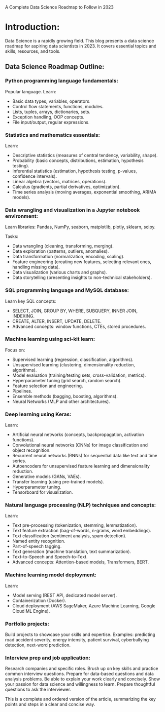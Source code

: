 <!DOCTYPE html>
<html lang="en">
<head>
    <meta charset="UTF-8">
    <meta name="viewport" content="width=device-width, initial-scale=1.0">
        <p>A Complete Data Science Roadmap to Follow in 2023</p>
</head>
<body>
<h1>Introduction:</h1>
<p>Data Science is a rapidly growing field. This blog presents a data science roadmap for aspiring data scientists in 2023. It covers essential topics and skills, resources, and tools.</p>
<h2>Data Science Roadmap Outline:</h2>
<h3>Python programming language fundamentals:</h3>

<p>Popular language. Learn:</p>
    <ul>
        <li>Basic data types, variables, operators.</li>
        <li>Control flow statements, functions, modules.</li>
        <li>Lists, tuples, arrays, dictionaries, sets.</li>
        <li>Exception handling, OOP concepts.</li>
        <li>File input/output, regular expressions.</li>
    </ul>

<h3>Statistics and mathematics essentials:</h3>

<p>Learn:</p>
<ul>
        <li>Descriptive statistics (measures of central tendency, variability, shape).</li>
        <li>Probability (basic concepts, distributions, estimation, hypothesis testing).</li>
        <li>Inferential statistics (estimation, hypothesis testing, p-values, confidence intervals).</li>
        <li>Linear algebra (vectors, matrices, operations).</li>
        <li>Calculus (gradients, partial derivatives, optimization).</li>
        <li>Time series analysis (moving averages, exponential smoothing, ARIMA models).</li>
    </ul>

<h3>Data wrangling and visualization in a Jupyter notebook environment:</h3>

<p>Learn libraries: Pandas, NumPy, seaborn, matplotlib, plotly, sklearn, scipy.</p>
    <p>Tasks:</p>
    <ul>
        <li>Data wrangling (cleaning, transforming, merging).</li>
        <li>Data exploration (patterns, outliers, anomalies).</li>
        <li>Data transformation (normalization, encoding, scaling).</li>
        <li>Feature engineering (creating new features, selecting relevant ones, handling missing data).</li>
        <li>Data visualization (various charts and graphs).</li>
        <li>Data storytelling (presenting insights to non-technical stakeholders).</li>
    </ul>

<h3>SQL programming language and MySQL database:</h3>

<p>Learn key SQL concepts:</p>
    <ul>
        <li>SELECT, JOIN, GROUP BY, WHERE, SUBQUERY, INNER JOIN, INDEXING.</li>
        <li>CREATE, ALTER, INSERT, UPDATE, DELETE.</li>
        <li>Advanced concepts: window functions, CTEs, stored procedures.</li>
    </ul>

<h3>Machine learning using sci-kit learn:</h3>

<p>Focus on:</p>
    <ul>
        <li>Supervised learning (regression, classification, algorithms).</li>
        <li>Unsupervised learning (clustering, dimensionality reduction, algorithms).</li>
        <li>Model evaluation (training/testing sets, cross-validation, metrics).</li>
        <li>Hyperparameter tuning (grid search, random search).</li>
        <li>Feature selection and engineering.</li>
        <li>Pipelines.</li>
        <li>Ensemble methods (bagging, boosting, algorithms).</li>
        <li>Neural Networks (MLP and other architectures).</li>
    </ul>

<h3>Deep learning using Keras:</h3>

<p>Learn:</p>
    <ul>
        <li>Artificial neural networks (concepts, backpropagation, activation functions).</li>
        <li>Convolutional neural networks (CNNs) for image classification and object recognition.</li>
        <li>Recurrent neural networks (RNNs) for sequential data like text and time series.</li>
        <li>Autoencoders for unsupervised feature learning and dimensionality reduction.</li>
        <li>Generative models (GANs, VAEs).</li>
        <li>Transfer learning (using pre-trained models).</li>
        <li>Hyperparameter tuning.</li>
        <li>Tensorboard for visualization.</li>
    </ul>

<h3>Natural language processing (NLP) techniques and concepts:</h3>

<p>Learn:</p>
    <ul>
        <li>Text pre-processing (tokenization, stemming, lemmatization).</li>
        <li>Text feature extraction (bag-of-words, n-grams, word embeddings).</li>
        <li>Text classification (sentiment analysis, spam detection).</li>
        <li>Named entity recognition.</li>
        <li>Part-of-speech tagging.</li>
        <li>Text generation (machine translation, text summarization).</li>
        <li>Text-to-Speech and Speech-to-Text.</li>
        <li>Advanced concepts: Attention-based models, Transformers, BERT.</li>
    </ul>

<h3>Machine learning model deployment:</h3>

<p>Learn:</p>
    <ul>
        <li>Model serving (REST API, dedicated model server).</li>
        <li>Containerization (Docker).</li>
        <li>Cloud deployment (AWS SageMaker, Azure Machine Learning, Google Cloud ML Engine).</li>
    </ul>

<h3>Portfolio projects:</h3>

<p>Build projects to showcase your skills and expertise. Examples: predicting road accident severity, energy intensity, patient survival, cyberbullying detection, next-word prediction.</p>

<h3>Interview prep and job application:</h3>
    <p>Research companies and specific roles. Brush up on key skills and practice common interview questions. Prepare for data-based questions and data analysis problems. Be able to explain your work clearly and concisely. Show your passion for data science and willingness to learn. Prepare thoughtful questions to ask the interviewer.</p>

<p>This is a complete and ordered version of the article, summarizing the key points and steps in a clear and concise way.</p>

</body>
</html>
